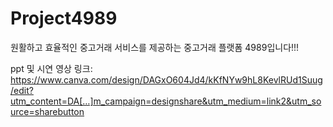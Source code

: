 # Project4989
원활하고 효율적인 중고거래 서비스를 제공하는 중고거래 플랫폼 4989입니다!!!

ppt 및 시연 영상 링크:
https://www.canva.com/design/DAGxO604Jd4/kKfNYw9hL8KevlRUd1Suug/edit?utm_content=DA[…]m_campaign=designshare&utm_medium=link2&utm_source=sharebutton
